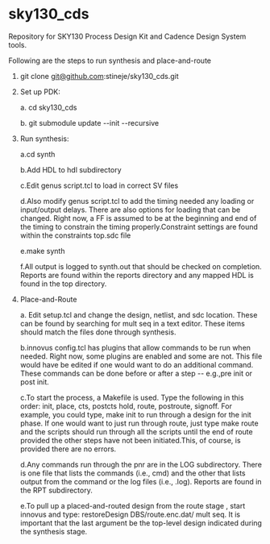 # sky130_cds
Repository for SKY130 Process Design Kit and Cadence Design System tools. 

Following are the steps to run synthesis and place-and-route

1. git clone git@github.com:stineje/sky130_cds.git

2. Set up PDK:
   
   a. cd sky130_cds
   
   b. git submodule update --init --recursive 

3. Run synthesis:

   a.cd synth
   
   b.Add HDL to hdl subdirectory
   
   c.Edit genus script.tcl to load in correct SV files
   
   d.Also modify genus script.tcl to add the timing needed any loading or input/output delays. There are also options for loading that can be changed. Right now, a FF is assumed to be at the beginning and end of the timing to constrain the timing properly.Constraint settings are found within the constraints top.sdc file
   
   e.make synth
   
   f.All output is logged to synth.out that should be checked on completion. Reports are found within the reports directory and any mapped HDL is found in the top directory.  

4. Place-and-Route
   
   a. Edit setup.tcl and change the design, netlist, and sdc location. These can be found by searching for mult seq in a text editor. These items should match the files done through synthesis.
   
   b.innovus config.tcl has plugins that allow commands to be run when needed. Right now, some plugins are enabled and some are not. This file would have be edited if one would want to do an additional command. These commands can be done before or after a step -- e.g.,pre init or post init.
   
   c.To start the process, a Makefile is used. Type the following in this order: init, place, cts, postcts hold, route, postroute, signoff. For example, you could type, make init to run through a design for the init phase. If one would want to just run through route, just type make route and the scripts should run through all the scripts until the end of route provided the other steps have not been initiated.This, of course, is provided there are no errors.
   
   d.Any commands run through the pnr are in the LOG subdirectory. There is one file that lists the commands (i.e., cmd) and the other that lists output from the command or the log files (i.e., .log). Reports are found in the RPT subdirectory.
   
   e.To pull up a placed-and-routed design from the route stage , start innovus and type: restoreDesign DBS/route.enc.dat/ mult seq. It is important that the last argument be the top-level design indicated during the synthesis stage.

